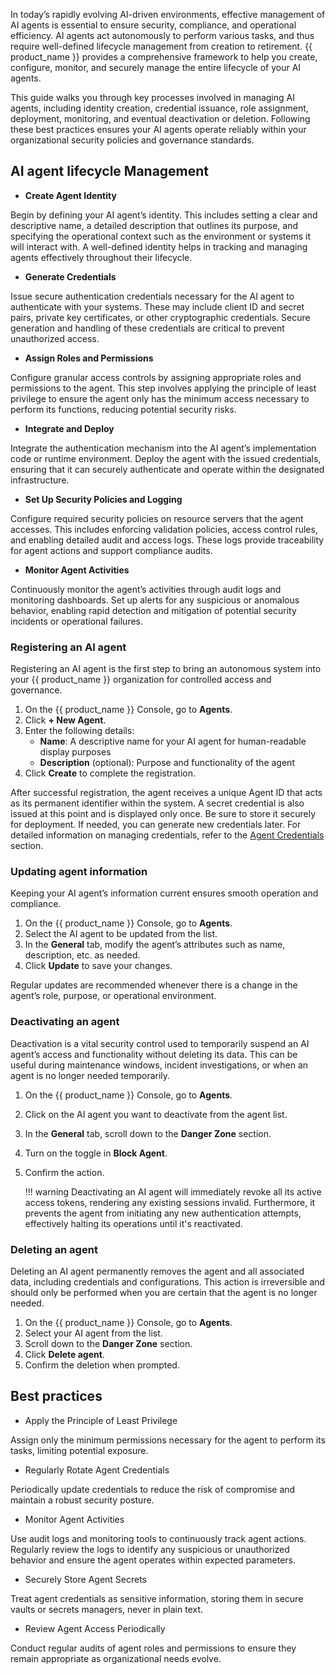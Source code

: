 In today’s rapidly evolving AI-driven environments, effective management of AI agents is essential to ensure security, compliance, and operational efficiency. AI agents act autonomously to perform various tasks, and thus require well-defined lifecycle management from creation to retirement. {{ product_name }} provides a comprehensive framework to help you create, configure, monitor, and securely manage the entire lifecycle of your AI agents.

This guide walks you through key processes involved in managing AI agents, including identity creation, credential issuance, role assignment, deployment, monitoring, and eventual deactivation or deletion. Following these best practices ensures your AI agents operate reliably within your organizational security policies and governance standards.

## AI agent lifecycle Management

- **Create Agent Identity**  

Begin by defining your AI agent’s identity. This includes setting a clear and descriptive name, a detailed description that outlines its purpose, and specifying the operational context such as the environment or systems it will interact with. A well-defined identity helps in tracking and managing agents effectively throughout their lifecycle.

- **Generate Credentials**  

Issue secure authentication credentials necessary for the AI agent to authenticate with your systems. These may include client ID and secret pairs, private key certificates, or other cryptographic credentials. Secure generation and handling of these credentials are critical to prevent unauthorized access.

- **Assign Roles and Permissions**  

Configure granular access controls by assigning appropriate roles and permissions to the agent. This step involves applying the principle of least privilege to ensure the agent only has the minimum access necessary to perform its functions, reducing potential security risks.

- **Integrate and Deploy**  

Integrate the authentication mechanism into the AI agent’s implementation code or runtime environment. Deploy the agent with the issued credentials, ensuring that it can securely authenticate and operate within the designated infrastructure.

- **Set Up Security Policies and Logging**  

Configure required security policies on resource servers that the agent accesses. This includes enforcing validation policies, access control rules, and enabling detailed audit and access logs. These logs provide traceability for agent actions and support compliance audits.

- **Monitor Agent Activities**  

Continuously monitor the agent’s activities through audit logs and monitoring dashboards. Set up alerts for any suspicious or anomalous behavior, enabling rapid detection and mitigation of potential security incidents or operational failures.

### Registering an AI agent

Registering an AI agent is the first step to bring an autonomous system into your {{ product_name }} organization for controlled access and governance.

1. On the {{ product_name }} Console, go to **Agents**.
2. Click **+ New Agent**.
3. Enter the following details:
    - **Name**: A descriptive name for your AI agent for human-readable display purposes
    - **Description** (optional): Purpose and functionality of the agent
4. Click **Create** to complete the registration.

After successful registration, the agent receives a unique Agent ID that acts as its permanent identifier within the system. A secret credential is also issued at this point and is displayed only once. Be sure to store it securely for deployment. If needed, you can generate new credentials later. For detailed information on managing credentials, refer to the [Agent Credentials]({{base_path}}/guides/agentic-ai/ai-agents/agent-credentials/) section.

### Updating agent information

Keeping your AI agent’s information current ensures smooth operation and compliance.

1. On the {{ product_name }} Console, go to **Agents**.
2. Select the AI agent to be updated from the list.
3. In the **General** tab, modify the agent’s attributes such as name, description, etc. as needed.
4. Click **Update** to save your changes.

Regular updates are recommended whenever there is a change in the agent’s role, purpose, or operational environment.

### Deactivating an agent

Deactivation is a vital security control used to temporarily suspend an AI agent’s access and functionality without deleting its data. This can be useful during maintenance windows, incident investigations, or when an agent is no longer needed temporarily.

1. On the {{ product_name }} Console, go to **Agents**.
2. Click on the AI agent you want to deactivate from the agent list.
3. In the **General** tab, scroll down to the **Danger Zone** section.
4. Turn on the toggle in **Block Agent**.
5. Confirm the action.

    !!! warning
        Deactivating an AI agent will immediately revoke all its active access tokens, rendering any existing sessions invalid. Furthermore, it prevents the agent from initiating any new authentication attempts, effectively halting its operations until it's reactivated.

### Deleting an agent

Deleting an AI agent permanently removes the agent and all associated data, including credentials and configurations. This action is irreversible and should only be performed when you are certain that the agent is no longer needed.

1. On the {{ product_name }} Console, go to **Agents**.
2. Select your AI agent from the list.
3. Scroll down to the **Danger Zone** section.
4. Click **Delete agent**.
5. Confirm the deletion when prompted.

## Best practices

- Apply the Principle of Least Privilege

Assign only the minimum permissions necessary for the agent to perform its tasks, limiting potential exposure.

- Regularly Rotate Agent Credentials

Periodically update credentials to reduce the risk of compromise and maintain a robust security posture.

- Monitor Agent Activities

Use audit logs and monitoring tools to continuously track agent actions. Regularly review the logs to identify any suspicious or unauthorized behavior and ensure the agent operates within expected parameters.

- Securely Store Agent Secrets

Treat agent credentials as sensitive information, storing them in secure vaults or secrets managers, never in plain text.

- Review Agent Access Periodically

Conduct regular audits of agent roles and permissions to ensure they remain appropriate as organizational needs evolve.
